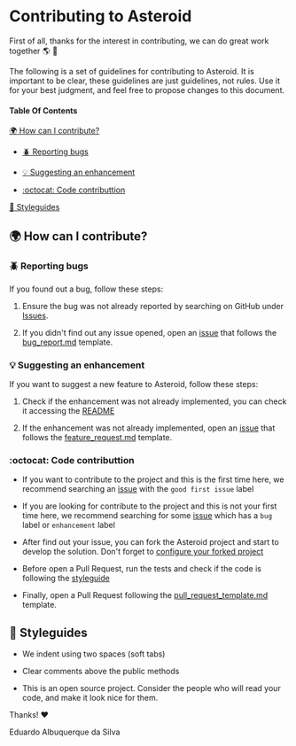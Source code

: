 # **Contributing to Asteroid**

First of all, thanks for the interest in contributing, we can do great work together :earth_americas: :leaves:

The following is a set of guidelines for contributing to Asteroid. It is important to be clear, these guidelines are just guidelines, not rules. Use it for your best judgment, and feel free to propose changes to this document.

#### **Table Of Contents**
[:earth_africa: How can I contribute?](#earth_africa-how-can-i-contribute)

  * [:beetle: Reporting bugs](#beetle-reporting-bugs)

  * [:bulb: Suggesting an enhancement](#bulb-suggesting-a-feature)

  * [:octocat: Code contributtion](#-octocat-code-contributtion)

[:art: Styleguides](#art-styleguides)

## **:earth_africa: How can I contribute?**

### **:beetle: Reporting bugs**

  If you found out a bug, follow these steps:

  1. Ensure the bug was not already reported by searching on GitHub under [Issues](https://github.com/asteroidland/asteroid/issues).

  2. If you didn't find out any issue opened, open an [issue](https://github.com/asteroidland/asteroid/issues) that follows the [bug_report.md](https://github.com/asteroidland/asteroid/blob/main/.github/ISSUE_TEMPLATE/bug_report.md) template.

### **:bulb: Suggesting an enhancement**

  If you want to suggest a new feature to Asteroid, follow these steps:

  1. Check if the enhancement was not already implemented, you can check it accessing the [README](https://github.com/asteroidland/asteroid#readme)

  2. If the enhancement was not already implemented, open an [issue](https://github.com/asteroidland/asteroid/issues) that follows the [feature_request.md](https://github.com/asteroidland/asteroid/blob/main/.github/ISSUE_TEMPLATE/feature_request.md) template.

### :octocat: Code contributtion

  * If you want to contribute to the project and this is the first time here, we recommend searching an [issue](https://github.com/asteroidland/asteroid/issues) with the `good first issue` label

  * If you are looking for contribute to the project and this is not your first time here, we recommend searching for some [issue](https://github.com/asteroidland/asteroid/issues) which has a `bug` label or `enhancement` label

  * After find out your issue, you can fork the Asteroid project and start to develop the solution. Don't forget to [configure your forked project](https://docs.github.com/en/github/collaborating-with-issues-and-pull-requests/configuring-a-remote-for-a-fork)

  * Before open a Pull Request, run the tests and check if the code is following the [styleguide](#styleguides)

  * Finally, open a Pull Request following the [pull_request_template.md](https://github.com/asteroidland/asteroid/blob/main/.github/ISSUE_TEMPLATE/pull-request.md) template.

## **:art: Styleguides**

  * We indent using two spaces (soft tabs)

  * Clear comments above the public methods

  * This is an open source project. Consider the people who will read your code, and make it look nice for them.

Thanks! :hearts:

Eduardo Albuquerque da Silva
